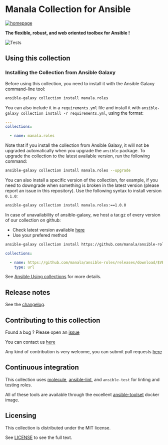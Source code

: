 # Manala Collection for Ansible

[![homepage][image]][url]

[image]: https://www.manala.io/images/manala.svg
[url]: https://www.manala.io/ "manala.io"

**The flexible, robust, and web oriented toolbox for Ansible !**

![Tests](https://img.shields.io/github/checks-status/manala/ansible-roles/master)

## Using this collection

### Installing the Collection from Ansible Galaxy

Before using this collection, you need to install it with the Ansible Galaxy command-line tool:
```bash
ansible-galaxy collection install manala.roles
```

You can also include it in a `requirements.yml` file and install it with `ansible-galaxy collection install -r requirements.yml`, using the format:
```yaml
---
collections:

  - name: manala.roles
```

Note that if you install the collection from Ansible Galaxy, it will not be upgraded automatically when you upgrade the `ansible` package. To upgrade the collection to the latest available version, run the following command:
```bash
ansible-galaxy collection install manala.roles --upgrade
```

You can also install a specific version of the collection, for example, if you need to downgrade when something is broken in the latest version (please report an issue in this repository). Use the following syntax to install version `0.1.0`:

```bash
ansible-galaxy collection install manala.roles:==1.0.0
```

In case of unavailability of ansible-galaxy, we host a tar.gz of every version of our collection on github:
  - Check latest version available [here](https://github.com/manala/ansible-roles/releases)
  - Use your prefered method

```bash
ansible-galaxy collection install https://github.com/manala/ansible-roles/releases/download/$VERSION/manala-roles-$VERSION.tar.gz
```

```yaml
collections:

  - name: https://github.com/manala/ansible-roles/releases/download/$VERSION/manala-roles-$VERSION.tar.gz
    type: url
```

See [Ansible Using collections](https://docs.ansible.com/ansible/devel/user_guide/collections_using.html) for more details.

## Release notes

See the [changelog](https://github.com/manala/ansible-roles/blob/master/CHANGELOG.md).

## Contributing to this collection
Found a bug ? Please open an [issue](https://github.com/manala/ansible-roles/issues)

You can contact us [here](contact@manala.io)

Any kind of contribution is very welcome, you can submit pull requests [here](https://github.com/manala/ansible-roles/pulls)

## Continuous integration

This collection uses [molecule](https://github.com/ansible-community/molecule), [ansible-lint](https://github.com/ansible-community/ansible-lint), and `ansible-test` for linting and testing roles.

All of these tools are available through the excellent [ansible-toolset](https://github.com/ansible-community/toolset) docker image.

## Licensing

This collection is distributed under the MIT license.

See [LICENSE](https://opensource.org/licenses/MIT) to see the full text.
